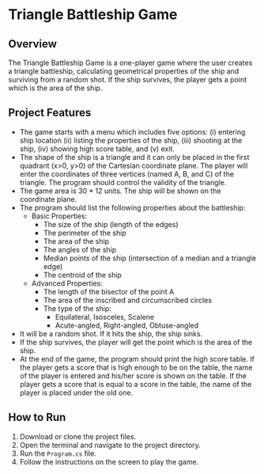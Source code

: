 # Triangle Battleship Game


## Overview

The Triangle Battleship Game is a one-player game where the user creates a triangle battleship, calculating geometrical properties of the ship and surviving from a random shot. If the ship survives, the player gets a point which is the area of the ship.

## Project Features

-   The game starts with a menu which includes five options: (i) entering ship location (ii) listing the properties of the ship, (iii) shooting at the ship, (iv) showing high score table, and (v) exit.
-   The shape of the ship is a triangle and it can only be placed in the first quadrant (x>0, y>0) of the Cartesian coordinate plane. The player will enter the coordinates of three vertices (named A, B, and C) of the triangle. The program should control the validity of the triangle.
-   The game area is 30 * 12 units. The ship will be shown on the coordinate plane.
-   The program should list the following properties about the battleship:
    -   Basic Properties:
        -   The size of the ship (length of the edges)
        -   The perimeter of the ship
        -   The area of the ship
        -   The angles of the ship
        -   Median points of the ship (intersection of a median and a triangle edge)
        -   The centroid of the ship
    -   Advanced Properties:
        -   The length of the bisector of the point A
        -   The area of the inscribed and circumscribed circles
        -   The type of the ship:
            -   Equilateral, Isosceles, Scalene
            -   Acute-angled, Right-angled, Obtuse-angled
-   It will be a random shot. If it hits the ship, the ship sinks.
-   If the ship survives, the player will get the point which is the area of the ship.
-   At the end of the game, the program should print the high score table. If the player gets a score that is high enough to be on the table, the name of the player is entered and his/her score is shown on the table. If the player gets a score that is equal to a score in the table, the name of the player is placed under the old one.

## How to Run

1.  Download or clone the project files.
2.  Open the terminal and navigate to the project directory.
3.  Run the `Program.cs` file.
4.  Follow the instructions on the screen to play the game.



